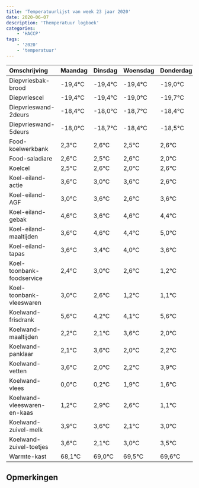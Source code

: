 ```yaml
---
title: 'Temperatuurlijst van week 23 jaar 2020'
date: 2020-06-07
description: 'Themperatuur logboek'
categories:
    - 'HACCP'
tags:
    - '2020'
    - 'temperatuur'
---
```

|Omschrijving|Maandag|Dinsdag|Woensdag|Donderdag|Vrijdag|Zaterdag|Zondag|
|:---|:---|:---|:---|:---|:---|:---|:---|
|Diepvriesbak-brood|-19,4°C|-19,4°C|-19,4°C|-19,0°C|-19,7°C|-19,4°C|-19,5°C|
|Diepvriescel|-19,4°C|-19,4°C|-19,0°C|-19,7°C|-19,4°C|-19,5°C|-19,4°C|
|Diepvrieswand-2deurs|-18,4°C|-18,0°C|-18,7°C|-18,4°C|-18,5°C|-18,4°C|-19,0°C|
|Diepvrieswand-5deurs|-18,0°C|-18,7°C|-18,4°C|-18,5°C|-18,4°C|-19,0°C|-18,4°C|
|Food-koelwerkbank|2,3°C|2,6°C|2,5°C|2,6°C|2,0°C|2,6°C|1,6°C|
|Food-saladiare|2,6°C|2,5°C|2,6°C|2,0°C|2,6°C|1,6°C|2,6°C|
|Koelcel|2,5°C|2,6°C|2,0°C|2,6°C|1,6°C|2,6°C|2,4°C|
|Koel-eiland-actie|3,6°C|3,0°C|3,6°C|2,6°C|3,6°C|3,4°C|4,0°C|
|Koel-eiland-AGF|3,0°C|3,6°C|2,6°C|3,6°C|3,4°C|4,0°C|3,6°C|
|Koel-eiland-gebak|4,6°C|3,6°C|4,6°C|4,4°C|5,0°C|4,6°C|3,2°C|
|Koel-eiland-maaltijden|3,6°C|4,6°C|4,4°C|5,0°C|4,6°C|3,2°C|3,1°C|
|Koel-eiland-tapas|3,6°C|3,4°C|4,0°C|3,6°C|2,2°C|2,1°C|3,6°C|
|Koel-toonbank-foodservice|2,4°C|3,0°C|2,6°C|1,2°C|1,1°C|2,6°C|1,0°C|
|Koel-toonbank-vleeswaren|3,0°C|2,6°C|1,2°C|1,1°C|2,6°C|1,0°C|1,2°C|
|Koelwand-frisdrank|5,6°C|4,2°C|4,1°C|5,6°C|4,0°C|4,2°C|5,9°C|
|Koelwand-maaltijden|2,2°C|2,1°C|3,6°C|2,0°C|2,2°C|3,9°C|3,6°C|
|Koelwand-panklaar|2,1°C|3,6°C|2,0°C|2,2°C|3,9°C|3,6°C|2,1°C|
|Koelwand-vetten|3,6°C|2,0°C|2,2°C|3,9°C|3,6°C|2,1°C|3,0°C|
|Koelwand-vlees|0,0°C|0,2°C|1,9°C|1,6°C|0,1°C|1,0°C|1,5°C|
|Koelwand-vleeswaren-en-kaas|1,2°C|2,9°C|2,6°C|1,1°C|2,0°C|2,5°C|2,6°C|
|Koelwand-zuivel-melk|3,9°C|3,6°C|2,1°C|3,0°C|3,5°C|3,6°C|3,3°C|
|Koelwand-zuivel-toetjes|3,6°C|2,1°C|3,0°C|3,5°C|3,6°C|3,3°C|2,6°C|
|Warmte-kast|68,1°C|69,0°C|69,5°C|69,6°C|69,3°C|68,6°C|69,6°C|

## Opmerkingen


